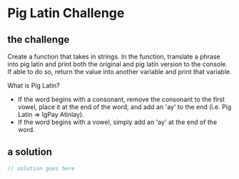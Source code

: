# Pig Latin Challenge

## the challenge

Create a function that takes in strings.
In the function, translate a phrase into pig latin and print both the original and pig latin version to the console.
If able to do so, return the value into another variable and print that variable.

What is Pig Latin?
* If the word begins with a consonant, remove the consonant to the first vowel, place it at the end of the word, and add an 'ay' to the end (i.e. Pig Latin => IgPay Atinlay).
* If the word begins with a vowel, simply add an 'ay' at the end of the word.


## a solution

```js
// solution goes here
```